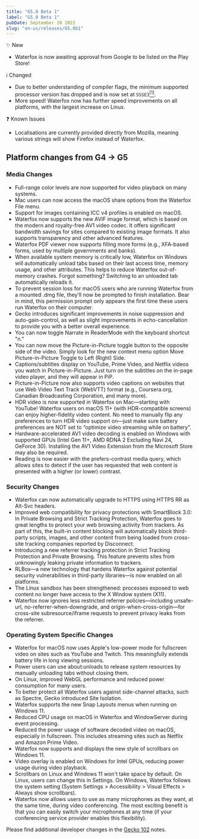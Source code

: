 ```yaml
---
title: "G5.0 Beta 1"
label: "G5.0 Beta 1"
pubDate: September 20 2022
slug: "en-us/releases/G5.0b1"
---
```


✨ New

* Waterfox is now awaiting approval from Google to be listed on the Play Store!

ℹ️ Changed

* Due to better understanding of compiler flags, the minimum supported processor version has dropped and is now set at `SSSE3`[<sup>[1]</sup>](https://en.wikipedia.org/wiki/SSSE3#CPUs_with_SSSE3).
* More speed! Waterfox now has further speed improvements on all platforms, with the largest increase on Linux.

❓ Known Issues

* Localisations are currently provided directly from Mozilla, meaning various strings will show Firefox instead of Waterfox.

## Platform changes from G4 → G5

### Media Changes
* Full-range color levels are now supported for video playback on many systems.
* Mac users can now access the macOS share options from the Waterfox File menu.
* Support for images containing ICC v4 profiles is enabled on macOS.
* Waterfox now supports the new AVIF image format, which is based on the modern and royalty-free AV1 video codec. It offers significant bandwidth savings for sites compared to existing image formats. It also supports transparency and other advanced features.
* Waterfox PDF viewer now supports filling more forms (e.g., XFA-based forms, used by multiple governments and banks).
* When available system memory is critically low, Waterfox on Windows will automatically unload tabs based on their last access time, memory usage, and other attributes. This helps to reduce Waterfox out-of-memory crashes. Forgot something? Switching to an unloaded tab automatically reloads it.
* To prevent session loss for macOS users who are running Waterfox from a mounted .dmg file, they’ll now be prompted to finish installation. Bear in mind, this permission prompt only appears the first time these users run Waterfox on their computer.
* Gecko introduces significant improvements in noise suppression and auto-gain-control, as well as slight improvements in echo-cancellation to provide you with a better overall experience.
* You can now toggle Narrate in ReaderMode with the keyboard shortcut "n."
* You can now move the Picture-in-Picture toggle button to the opposite side of the video. Simply look for the new context menu option Move Picture-in-Picture Toggle to Left (Right) Side.
* Captions/subtitles display on YouTube, Prime Video, and Netflix videos you watch in Picture-in-Picture. Just turn on the subtitles on the in-page video player, and they will appear in PiP.
* Picture-in-Picture now also supports video captions on websites that use Web Video Text Track (WebVTT) format (e.g., Coursera.org, Canadian Broadcasting Corporation, and many more).
* HDR video is now supported in Waterfox on Mac—starting with YouTube! Waterfox users on macOS 11+ (with HDR-compatible screens) can enjoy higher-fidelity video content. No need to manually flip any preferences to turn HDR video support on—just make sure battery preferences are NOT set to “optimize video streaming while on battery”.
* Hardware-accelerated AV1 video decoding is enabled on Windows with supported GPUs (Intel Gen 11+, AMD RDNA 2 Excluding Navi 24, GeForce 30). Installing the AV1 Video Extension from the Microsoft Store may also be required.
* Reading is now easier with the prefers-contrast media query, which allows sites to detect if the user has requested that web content is presented with a higher (or lower) contrast.

### Security Changes
* Waterfox can now automatically upgrade to HTTPS using HTTPS RR as Alt-Svc headers.
* Improved web compatibility for privacy protections with SmartBlock 3.0: In Private Browsing and Strict Tracking Protection, Waterfox goes to great lengths to protect your web browsing activity from trackers. As part of this, the built-in content blocking will automatically block third-party scripts, images, and other content from being loaded from cross-site tracking companies reported by Disconnect.
* Introducing a new referrer tracking protection in Strict Tracking Protection and Private Browsing. This feature prevents sites from unknowingly leaking private information to trackers.
* RLBox—a new technology that hardens Waterfox against potential security vulnerabilities in third-party libraries—is now enabled on all platforms.
* The Linux sandbox has been strengthened: processes exposed to web content no longer have access to the X Window system (X11).
* Waterfox now ignores less restricted referrer policies—including unsafe-url, no-referrer-when-downgrade, and origin-when-cross-origin—for cross-site subresource/iframe requests to prevent privacy leaks from the referrer.

### Operating System Specific Changes

* Waterfox for macOS now uses Apple's low-power mode for fullscreen video on sites such as YouTube and Twitch. This meaningfully extends battery life in long viewing sessions.
* Power users can use about:unloads to release system resources by manually unloading tabs without closing them.
* On Linux, improved WebGL performance and reduced power consumption for many users.
* To better protect all Waterfox users against side-channel attacks, such as Spectre, Gecko introduced Site Isolation.
* Waterfox supports the new Snap Layouts menus when running on Windows 11.
* Reduced CPU usage on macOS in Waterfox and WindowServer during event processing.
* Reduced the power usage of software decoded video on macOS, especially in fullscreen. This includes streaming sites such as Netflix and Amazon Prime Video.
* Waterfox now supports and displays the new style of scrollbars on Windows 11.
* Video overlay is enabled on Windows for Intel GPUs, reducing power usage during video playback.
* Scrollbars on Linux and Windows 11 won't take space by default. On Linux, users can change this in Settings. On Windows, Waterfox follows the system setting (System Settings > Accessibility > Visual Effects > Always show scrollbars).
* Waterfox now allows users to use as many microphones as they want, at the same time, during video conferencing. The most exciting benefit is that you can easily switch your microphones at any time (if your conferencing service provider enables this flexibility).

Please find additional developer changes in the [Gecko 102](https://developer.mozilla.org/docs/Mozilla/Firefox/Releases/102) notes.